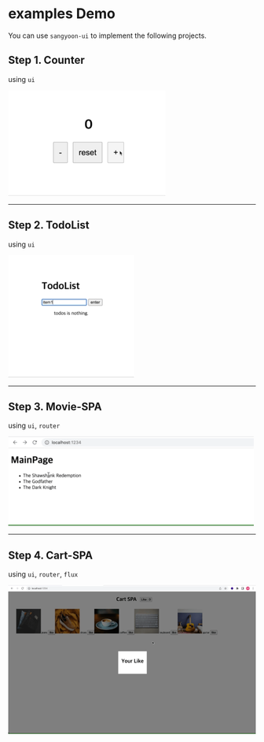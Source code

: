 # examples Demo

You can use `sangyoon-ui` to implement the following projects.

## Step 1. Counter

using `ui`

<img src="./images/counter.gif" />

---

## Step 2. TodoList

using `ui`

<img src="./images/TodoList.gif" />

---

## Step 3. Movie-SPA

using `ui`, `router`

<img src="./images/movie.gif" />

---

## Step 4. Cart-SPA

using `ui`, `router`, `flux`

<img src="./images/cart-spa.gif" />
